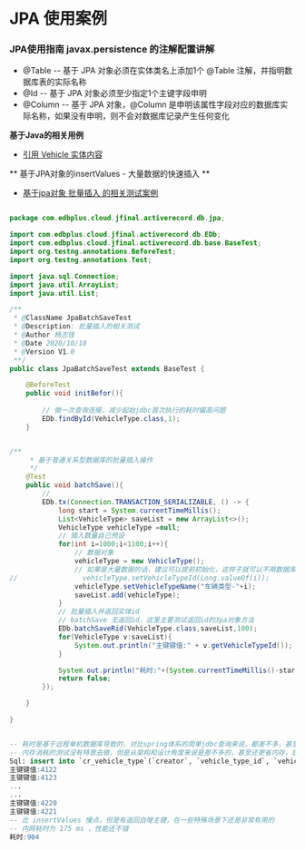
# JPA 使用案例

### JPA使用指南 javax.persistence 的注解配置讲解
- @Table -- 基于 JPA 对象必须在实体类名上添加1个 @Table 注解，并指明数据库表的实际名称
- @Id -- 基于 JPA 对象必须至少指定1个主键字段申明
- @Column -- 基于 JPA 对象，@Column 是申明该属性字段对应的数据库实际名称，如果没有申明，则不会对数据库记录产生任何变化

**基于Java的相关用例**

- [引用 Vehicle 实体内容](../../src/test/java/com/edb/cloud/jfinal/activerecord/db/jpa/VehicleType.java)

** 基于JPA对象的insertValues - 大量数据的快速插入 **

- [基于jpa对象 批量插入 的相关测试案例](../../src/test/java/com/edb/cloud/jfinal/activerecord/db/jpa/JpaBatchSaveTest.java)

```java

package com.edbplus.cloud.jfinal.activerecord.db.jpa;

import com.edbplus.cloud.jfinal.activerecord.db.EDb;
import com.edbplus.cloud.jfinal.activerecord.db.base.BaseTest;
import org.testng.annotations.BeforeTest;
import org.testng.annotations.Test;

import java.sql.Connection;
import java.util.ArrayList;
import java.util.List;

/**
 * @ClassName JpaBatchSaveTest
 * @Description: 批量插入的相关测试
 * @Author 杨志佳
 * @Date 2020/10/18
 * @Version V1.0
 **/
public class JpaBatchSaveTest extends BaseTest {

    @BeforeTest
    public void initBefor(){
        
        // 做一次查询连接，减少起始jdbc首次执行的耗时偏高问题
        EDb.findById(VehicleType.class,1);
    }


/**
     * 基于普通关系型数据库的批量插入操作
     */
    @Test
    public void batchSave(){
        //
        EDb.tx(Connection.TRANSACTION_SERIALIZABLE, () -> {
            long start = System.currentTimeMillis();
            List<VehicleType> saveList = new ArrayList<>();
            VehicleType vehicleType =null;
            // 插入数量自己预设
            for(int i=1000;i<1100;i++){
                // 数据对象
                vehicleType = new VehicleType();
                // 如果是大量数据的话，建议可以提前初始化，这样子就可以不用数据库的自增
//                vehicleType.setVehicleTypeId(Long.valueOf(i));
                vehicleType.setVehicleTypeName("车辆类型-"+i);
                saveList.add(vehicleType);
            }
            // 批量插入并返回实体id
            // batchSave 无返回id，这里主要测试返回id的Jpa对象方法
            EDb.batchSaveRid(VehicleType.class,saveList,100);
            for(VehicleType v:saveList){
                System.out.println("主键键值:" + v.getVehicleTypeId());
            }

            System.out.println("耗时:"+(System.currentTimeMillis()-start));
            return false;
        });

    }

}



```

```sql
-- 耗时是基于远程单机数据库导致的，对比spring体系的简单jdbc查询来说，都差不多，甚至在对象返回这块的返回耗时，比spring体系优秀
-- 内存消耗的测试没有特意去做，但是从架构和设计角度来说是差不多的，甚至还更省内存，后期可能会补上
Sql: insert into `cr_vehicle_type`(`creator`, `vehicle_type_id`, `vehicle_type_name`) values(?, ?, ?)
主键键值:4122
主键键值:4123
...
...
主键键值:4220
主键键值:4221
-- 比 insertValues 慢点，但是有返回自增主键，在一些特殊场景下还是非常有用的
-- 内网耗时为 175 ms ，性能还不错
耗时:904

```
